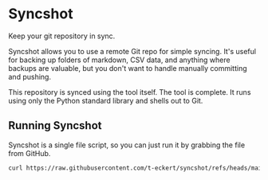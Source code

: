 # Syncshot

Keep your git repository in sync.

Syncshot allows you to use a remote Git repo for simple syncing. It's useful for backing up folders of markdown, CSV data, and anything where backups are valuable, but you don't want to handle manually committing and pushing.

This repository is synced using the tool itself. The tool is complete. It runs using only the Python standard library and shells out to Git.

## Running Syncshot

Syncshot is a single file script, so you can just run it by grabbing the file from GitHub.

```sh
curl https://raw.githubusercontent.com/t-eckert/syncshot/refs/heads/main/syncshot.py | python3 
```

